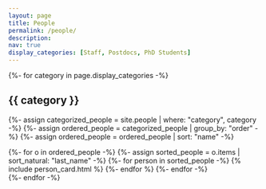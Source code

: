 ```yaml
---
layout: page
title: People
permalink: /people/
description: 
nav: true
display_categories: [Staff, Postdocs, PhD Students]
---
```


<!-- pages/people.md -->
<div class="projects">
<!-- Display categorized people -->
{%- for category in page.display_categories -%}

<h2 class="category">{{ category }}</h2>

{%- assign categorized_people = site.people | where: "category", category -%}
{%- assign ordered_people = categorized_people | group_by: "order" -%}
{%- assign ordered_people = ordered_people | sort: "name" -%}

<div class="grid">
{%- for o in ordered_people -%}
{%- assign sorted_people = o.items | sort_natural: "last_name" -%}  
<!-- Generate cards for each person -->
  {%- for person in sorted_people -%}
    {% include person_card.html %}
  {%- endfor %}
{%- endfor -%}
</div>
{%- endfor -%}
</div>
